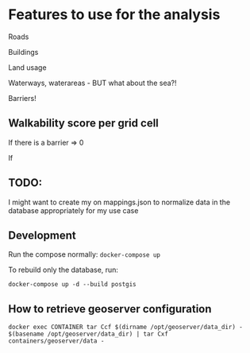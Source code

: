 # Features to use for the analysis

Roads

Buildings

Land usage

Waterways, waterareas - BUT what about the sea?!

Barriers!

## Walkability score per grid cell

If there is a barrier => 0

If 


## TODO:

I might want to create my on mappings.json to normalize data in the database appropriately for my use case


## Development

Run the compose normally:
`docker-compose up`

To rebuild only the database, run:

`docker-compose up -d --build postgis`

## How to retrieve geoserver configuration

```shell
docker exec CONTAINER tar Ccf $(dirname /opt/geoserver/data_dir) - $(basename /opt/geoserver/data_dir) | tar Cxf containers/geoserver/data -
```
